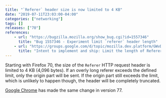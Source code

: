 ```yaml
---
title: "`Referer` header size is now limited to 4 KB"
date: "2019-07-11T23:03:00-04:00"
categories: ["networking"]
tags: []
releases: ["70"]
references:
    - url: "https://bugzilla.mozilla.org/show_bug.cgi?id=1557346"
      title: "Bug 1557346 - Experiment limit `referer` header length"
    - url: "https://groups.google.com/d/topic/mozilla.dev.platform/GWvDmAn8n3M/discussion"
      title: "Intent to implement and ship: Limit the length of Referer header to 4k"
---
```

Starting with Firefox 70, the size of the `Referer` HTTP request header is limited to 4 KB (4,096 bytes). If an overly long referer exceeds the defined limit, only the origin part will be sent. If the origin part still exceeds the limit, which is unlikely to happen though, the header will be completely truncated.

[Google Chrome](https://www.chromestatus.com/feature/5648956820291584) has made the same change in version 77.
